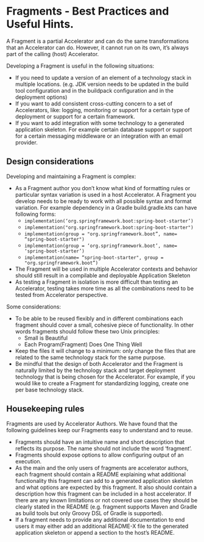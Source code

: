 # Fragments - Best Practices and Useful Hints.

A Fragment is a partial Accelerator and can do the same transformations that an Accelerator can do. However, it cannot run on its own, it’s always part of the calling (host) Accelerator. 

Developing a Fragment is useful in the following situations:
* If you need to update a version of an element of a technology stack in multiple locations. (e.g. JDK version needs to be updated in the build tool configuration and in the buildpack configuration and in the deployment options)
* If you want to add consistent cross-cutting concern to a set of Accelerators, like: logging, monitoring or support for a certain type of deployment or support for a certain framework.
* If you want to add integration with some technology to a generated application skeleton. For example certain database support or support for a certain messaging middleware or an integration with an email provider.

## <a id="design-considerations"></a> Design considerations
Developing and maintaining a Fragment is complex:

* As a Fragment author you don’t know what kind of formatting rules or particular syntax variation is used in a host Accelerator. A Fragment you develop needs to be ready to work with all possible syntax and format variation. For example dependency in a Gradle build.gradle.kts can have following forms:
    * `implementation(‘org.springframework.boot:spring-boot-starter’)`
    * `implementation("org.springframework.boot:spring-boot-starter")`
    * `implementation(group = "org.springframework.boot”, name= “spring-boot-starter")`
    * `implementation(group = ‘org.springframework.boot’, name= ‘spring-boot-starter’)`
    * `implementation(name= “spring-boot-starter", group = "org.springframework.boot”)`
* The Fragment will be used in multiple Accelerator contexts and behavior should still result in a compilable and deployable Application Skeleton
* As testing a Fragment in isolation is more difficult than testing an Accelerator, testing takes more time as all the combinations need to be tested from Accelerator perspective.

Some considerations:
* To be able to be reused flexibly and in different combinations each fragment should cover a small, cohesive piece of functionality. In other words fragments should follow these two Unix principles:
    * Small is Beautiful
    * Each Program(Fragment) Does One Thing Well
* Keep the files it will change to a minimum: only change the files that are related to the same technology stack for the same purpose.
* Be mindful that the design of both Accelerator and the Fragment is naturally limited by the technology stack and target deployment technology that is being chosen for the Accelerator. For example, if you would like to create a Fragment for standardizing logging, create one per base technology stack.

## <a id="housekeeping"></a> Housekeeping rules
Fragments are used by Accelerator Authors. We have found that the following guidelines keep our Fragments easy to understand and to reuse.

* Fragments should have an intuitive name and short description that reflects its purpose. The name should not include the word ‘fragment’.
* Fragments should expose options to allow configuring output of an execution.
* As the main and the only users of fragments are accelerator authors, each fragment should contain a README explaining what additional functionality this fragment can add to a generated application skeleton and what options are expected by this fragment. It also should contain a description how this fragment can be included in a host accelerator. If there are any known limitations or not covered use cases they should be clearly stated in the README (e.g. fragment supports Maven and Gradle as build tools but only Groovy DSL of Gradle is supported).
* If a fragment needs to provide any additional documentation to end users it may either add an additional README-X file to the generated application skeleton or append a section to the host’s README.
